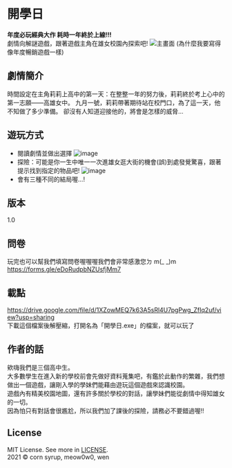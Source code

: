 # 開學日
**年度必玩經典大作 耗時一年終於上線!!!**<br>
劇情向解謎遊戲，跟著遊戲主角在雄女校園內探索吧!
![主畫面](https://user-images.githubusercontent.com/63833544/151654791-caa21765-3ae0-4af6-af47-2e4f93edb7ee.jpg)
(為什麼我要寫得像年度暢銷遊戲一樣)

## 劇情簡介
時間設定在主角莉莉上高中的第一天：在整整一年的努力後，莉莉終於考上心中的第一志願——高雄女中。
九月一號，莉莉帶著期待站在校門口，為了這一天，他不知做了多少準備。
卻沒有人知道迎接他的，將會是怎樣的威脅...
## 遊玩方式
* 閱讀劇情並做出選擇
![image](https://user-images.githubusercontent.com/63833544/151655345-96e1efd2-6893-42d9-999a-40b8f8cef185.png)
* 探險：可能是你一生中唯一一次進雄女逛大街的機會(誤)到處發覺驚喜，跟著提示找到指定的物品吧!
![image](https://user-images.githubusercontent.com/63833544/151655319-ef884818-ca3d-4569-90a0-ac8b51fb127a.png)
* 會有三種不同的結局喔...!
## 版本
1.0
## 問卷
玩完也可以幫我們填寫問卷喔喔喔我們會非常感激您ㄉ m(_ _)m<br>
https://forms.gle/eDoRudpbNZUsfjMm7
## 載點
https://drive.google.com/file/d/1XZowMEQ7k63A5sRl4U7pgPwg_ZfIq2uf/view?usp=sharing <br>
下載這個檔案後解壓縮，打開名為「開學日.exe」的檔案，就可以玩了
## 作者的話
欸嗨我們是三個高中生。<br>
大多數學生在進入新的學校前會先做好資料蒐集吧，有鑑於此動作的繁雜，我們想做出一個遊戲，讓剛入學的學妹們能藉由遊玩這個遊戲來認識校園。<br>
遊戲內有精美校園地圖，還有許多關於學校的對話，讓學妹們能從劇情中得知雄女的一切。<br>
因為怕只有對話會很尷尬，所以我們加了課後的探險，請務必不要錯過喔!!<br>
## License
MIT License. See more in [LICENSE](https://github.com/Today-Asked/KGHS-RPG-game/blob/main/LICENSE).<br>
2021 © corn syrup, meow0w0, wen
